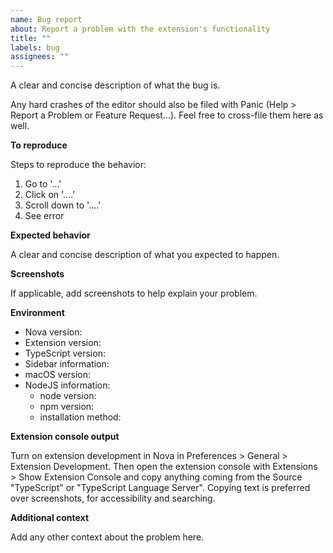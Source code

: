 ```yaml
---
name: Bug report
about: Report a problem with the extension's functionality
title: ""
labels: bug
assignees: ""
---
```


A clear and concise description of what the bug is.

Any hard crashes of the editor should also be filed with Panic (Help > Report a Problem or Feature Request...). Feel free to cross-file them here as well.

**To reproduce**

Steps to reproduce the behavior:

1. Go to '...'
2. Click on '....'
3. Scroll down to '....'
4. See error

**Expected behavior**

A clear and concise description of what you expected to happen.

**Screenshots**

If applicable, add screenshots to help explain your problem.

**Environment**

- Nova version: <!-- [e.g. 6.1 (267836)] get this from Nova > About Nova -->
- Extension version: <!-- [e.g. 2.3.0] get this from the Nova Extension Library -->
- TypeScript version: <!-- [e.g. 4.2.4] get this from your project, e.g. run `yarn run tsc --version` in your terminal -->
- Sidebar information: <!-- [e.g. Status Running, TypeScript Version 4.2.4] get this from the extension sidebar -->
- macOS version: <!-- [e.g. 11.2.3 (20D91)] get this from  > About This Mac -->
- NodeJS information:
  - node version: <!-- [e.g. v14.4.0] get this by running `node --version` in your terminal -->
  - npm version: <!-- [e.g. 6.14.4] get this by running `npm --version` in your terminal -->
  - installation method: <!-- e.g. homebrew, nvm, built from source, etc -->

**Extension console output**

Turn on extension development in Nova in Preferences > General > Extension Development. Then open the extension console with Extensions > Show Extension Console and copy anything coming from the Source "TypeScript" or "TypeScript Language Server".
Copying text is preferred over screenshots, for accessibility and searching.

**Additional context**

Add any other context about the problem here.

